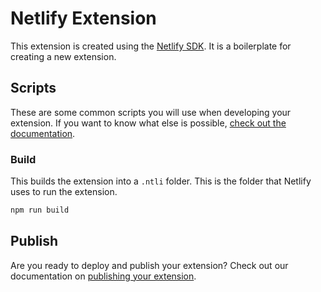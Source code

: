 # Netlify Extension

This extension is created using the [Netlify SDK](https://sdk.netlify.com/get-started/introduction/). It is a boilerplate for creating a new extension.

## Scripts

These are some common scripts you will use when developing your extension. If you want to know what else is possible, [check out the documentation](https://developers.netlify.com/sdk/netlify-sdk-utility-tools-reference/).

### Build

This builds the extension into a `.ntli` folder. This is the folder that Netlify uses to run the extension.

```bash
npm run build
```


## Publish

Are you ready to deploy and publish your extension? Check out our documentation on [publishing your extension](https://developers.netlify.com/sdk/publish/).
